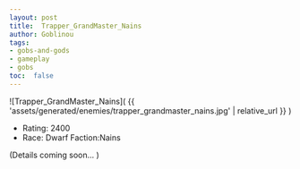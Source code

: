 ```yaml
---
layout: post
title:  Trapper_GrandMaster_Nains
author: Goblinou
tags:
- gobs-and-gods
- gameplay
- gobs
toc:  false
---
```


![Trapper_GrandMaster_Nains]( {{ 'assets/generated/enemies/trapper_grandmaster_nains.jpg' | relative_url }} )
- Rating: 2400
- Race: Dwarf  Faction:Nains

(Details coming soon... )